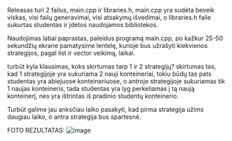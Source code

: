 Releasas turi 2 failus, main.cpp ir libraries.h, main.cpp yra sudėta beveik viskas, visi failų generavimai, visi atsakymų išvedimai, o libraries.h faile sukurtas studentas ir įdėtos naudojamos bibliotekos.

Naudojimas labai paprastas, paleidus programą main.cpp, po kažkur 25-50 sekundžių ekrane pamatysime lentelę, kurioje bus užrašyti kiekvienos strategijos, pagal list ir vector veikimą, laikai.

turbūt kyla klausimas, koks skirtumas tarp 1 ir 2 strategijų? skirtumas tas, kad 1 strategijoje yra sukuriama 2 nauji konteineriai, tokiu būdų tas pats studentas yra abiejuose konteineriuose, o antroje strategijoje sukuriamas tik 1 naujas konteineris, tada studentas yra lyg perkeliamas į tą naują konteinerį, nes yra ištrintas iš pradinio studentų konteinerio.

Turbūt galime jau anksčiau laiko pasakyti, kad pirma strategija užims daugiau laiko, o antra strategija bus spartesnė.

FOTO REZULTATAS:
![image](https://user-images.githubusercontent.com/113584681/202432857-2d21e6ab-d1cc-4ef8-b73e-463a03bf5232.png)



